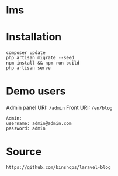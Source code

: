 # lms

# Installation
```
composer update
php artisan migrate --seed
npm install && npm run build
php artisan serve
```

# Demo users
Admin panel URI: `/admin`
Front URI: `/en/blog`
```
Admin:
username: admin@admin.com
password: admin
```

# Source
```
https://github.com/binshops/laravel-blog
```
